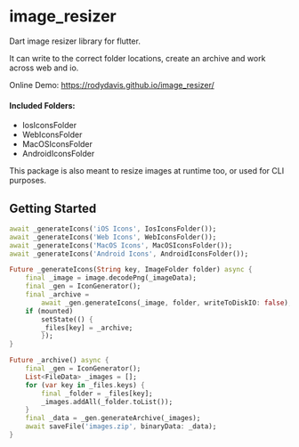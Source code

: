# image_resizer

Dart image resizer library for flutter. 

It can write to the correct folder locations, create an archive and work across web and io.

Online Demo: https://rodydavis.github.io/image_resizer/

#### Included Folders:

- IosIconsFolder
- WebIconsFolder
- MacOSIconsFolder
- AndroidIconsFolder

This package is also meant to resize images at runtime too, or used for CLI purposes.

## Getting Started

```dart
await _generateIcons('iOS Icons', IosIconsFolder());
await _generateIcons('Web Icons', WebIconsFolder());
await _generateIcons('MacOS Icons', MacOSIconsFolder());
await _generateIcons('Android Icons', AndroidIconsFolder());

Future _generateIcons(String key, ImageFolder folder) async {
    final _image = image.decodePng(_imageData);
    final _gen = IconGenerator();
    final _archive =
        await _gen.generateIcons(_image, folder, writeToDiskIO: false);
    if (mounted)
        setState(() {
        _files[key] = _archive;
        });
}

Future _archive() async {
    final _gen = IconGenerator();
    List<FileData> _images = [];
    for (var key in _files.keys) {
        final _folder = _files[key];
        _images.addAll(_folder.toList());
    }
    final _data = _gen.generateArchive(_images);
    await saveFile('images.zip', binaryData: _data);
}
```
